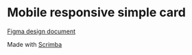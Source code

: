 # Mobile responsive simple card



[Figma design document](https://www.figma.com/file/wzAjc1CgGZ0o2S3X9xRaBP/A-Simple-Card?node-id=0%3A1&t=F3fKTNPGLbc4eqhK-0)


Made with [Scrimba](https://scrimba.com/learn/designbootcamp)

